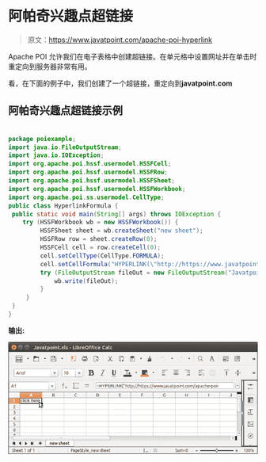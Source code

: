# 阿帕奇兴趣点超链接

> 原文：<https://www.javatpoint.com/apache-poi-hyperlink>

Apache POI 允许我们在电子表格中创建超链接。在单元格中设置网址并在单击时重定向到服务器非常有用。

看，在下面的例子中，我们创建了一个超链接，重定向到**javatpoint.com**

## 阿帕奇兴趣点超链接示例

```java

package poiexample;
import java.io.FileOutputStream;
import java.io.IOException;
import org.apache.poi.hssf.usermodel.HSSFCell;
import org.apache.poi.hssf.usermodel.HSSFRow;
import org.apache.poi.hssf.usermodel.HSSFSheet;
import org.apache.poi.hssf.usermodel.HSSFWorkbook;
import org.apache.poi.ss.usermodel.CellType;
public class HyperlinkFormula {
 public static void main(String[] args) throws IOException {
 	try (HSSFWorkbook wb = new HSSFWorkbook()) {
         HSSFSheet sheet = wb.createSheet("new sheet");
         HSSFRow row = sheet.createRow(0);
         HSSFCell cell = row.createCell(0);
         cell.setCellType(CellType.FORMULA);
         cell.setCellFormula("HYPERLINK(\"http://https://www.javatpoint.com/apache-poi-tutorial\", \"click here\")");
         try (FileOutputStream fileOut = new FileOutputStream("Javatpoint.xls")) {
             wb.write(fileOut);
         }
     }
 }
}

```

**输出:**

![Apache POI Hyperlink](img/fef857d86b7e119ac7498d8075f0ffcd.png)